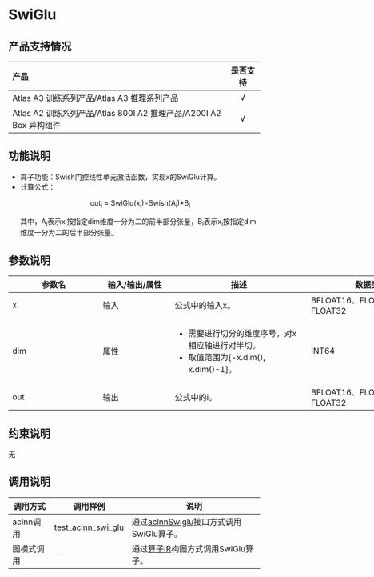 # SwiGlu

## 产品支持情况

|产品             |  是否支持  |
|:-------------------------|:----------:|
|  <term>Atlas A3 训练系列产品/Atlas A3 推理系列产品</term>   |     √    |
|  <term>Atlas A2 训练系列产品/Atlas 800I A2 推理产品/A200I A2 Box 异构组件</term>     |     √    |

## 功能说明
- 算子功能：Swish门控线性单元激活函数，实现x的SwiGlu计算。
- 计算公式：
  <p style="text-align: center">
  out<sub>i</sub> = SwiGlu(x<sub>i</sub>)=Swish(A<sub>i</sub>)*B<sub>i</sub>
  </p>
  其中，A<sub>i</sub>表示x<sub>i</sub>按指定dim维度一分为二的前半部分张量，B<sub>i</sub>表示x<sub>i</sub>按指定dim维度一分为二的后半部分张量。

## 参数说明

<table style="undefined;table-layout: fixed; width: 970px"><colgroup>
  <col style="width: 181px">
  <col style="width: 144px">
  <col style="width: 273px">
  <col style="width: 256px">
  <col style="width: 116px">
  </colgroup>
  <thead>
    <tr>
      <th>参数名</th>
      <th>输入/输出/属性</th>
      <th>描述</th>
      <th>数据类型</th>
      <th>数据格式</th>
    </tr></thead>
  <tbody>
    <tr>
      <td>x</td>
      <td>输入</td>
      <td>公式中的输入x。</td>
      <td>BFLOAT16、FLOAT16、FLOAT32</td>
      <td>ND</td>
    </tr>
    <tr>
    <tr>
      <td>dim</td>
      <td>属性</td>
      <td><ul><li>需要进行切分的维度序号，对x相应轴进行对半切。</li><li>取值范围为[-x.dim(), x.dim()-1]。</li></ul></td>
      <td>INT64</td>
      <td>-</td>
    </tr>
    <tr>
      <td>out</td>
      <td>输出</td>
      <td>公式中的i。</td>
      <td>BFLOAT16、FLOAT16、FLOAT32</td>
      <td>ND</td>
    </tr>

  </tbody></table>


## 约束说明

无

## 调用说明

| 调用方式 | 调用样例                                                                   | 说明                                                             |
|--------------|------------------------------------------------------------------------|----------------------------------------------------------------|
| aclnn调用 | [test_aclnn_swi_glu](./examples/test_aclnn_swi_glu.cpp) | 通过[aclnnSwiglu](./docs/aclnnSwiGlu.md)接口方式调用SwiGlu算子。    |
| 图模式调用 | -   | 通过[算子IR](./op_graph/swi_glu_proto.h)构图方式调用SwiGlu算子。 |


